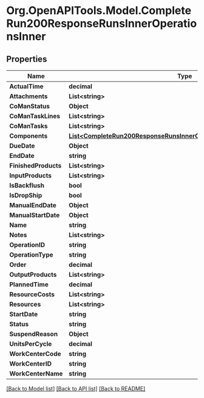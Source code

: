 # Org.OpenAPITools.Model.CompleteRun200ResponseRunsInnerOperationsInner

## Properties

Name | Type | Description | Notes
------------ | ------------- | ------------- | -------------
**ActualTime** | **decimal** |  | [optional] 
**Attachments** | **List&lt;string&gt;** |  | [optional] 
**CoManStatus** | **Object** |  | [optional] 
**CoManTaskLines** | **List&lt;string&gt;** |  | [optional] 
**CoManTasks** | **List&lt;string&gt;** |  | [optional] 
**Components** | [**List&lt;CompleteRun200ResponseRunsInnerOperationsInnerComponentsInner&gt;**](CompleteRun200ResponseRunsInnerOperationsInnerComponentsInner.md) |  | [optional] 
**DueDate** | **Object** |  | [optional] 
**EndDate** | **string** |  | [optional] 
**FinishedProducts** | **List&lt;string&gt;** |  | [optional] 
**InputProducts** | **List&lt;string&gt;** |  | [optional] 
**IsBackflush** | **bool** |  | [optional] 
**IsDropShip** | **bool** |  | [optional] 
**ManualEndDate** | **Object** |  | [optional] 
**ManualStartDate** | **Object** |  | [optional] 
**Name** | **string** |  | [optional] 
**Notes** | **List&lt;string&gt;** |  | [optional] 
**OperationID** | **string** |  | [optional] 
**OperationType** | **string** |  | [optional] 
**Order** | **decimal** |  | [optional] 
**OutputProducts** | **List&lt;string&gt;** |  | [optional] 
**PlannedTime** | **decimal** |  | [optional] 
**ResourceCosts** | **List&lt;string&gt;** |  | [optional] 
**Resources** | **List&lt;string&gt;** |  | [optional] 
**StartDate** | **string** |  | [optional] 
**Status** | **string** |  | [optional] 
**SuspendReason** | **Object** |  | [optional] 
**UnitsPerCycle** | **decimal** |  | [optional] 
**WorkCenterCode** | **string** |  | [optional] 
**WorkCenterID** | **string** |  | [optional] 
**WorkCenterName** | **string** |  | [optional] 

[[Back to Model list]](../README.md#documentation-for-models) [[Back to API list]](../README.md#documentation-for-api-endpoints) [[Back to README]](../README.md)

